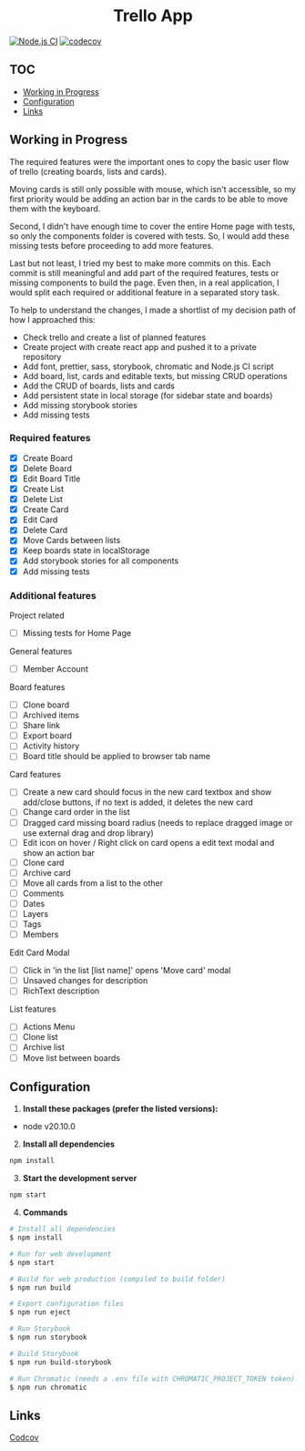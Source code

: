 <h1 align="center">
  Trello App
</h1>

[![Node.js CI](https://github.com/DanielFerrariR/trello-app/actions/workflows/node.js.yml/badge.svg)](https://github.com/DanielFerrariR/trello-app/actions/workflows/node.js.yml)
[![codecov](https://codecov.io/gh/DanielFerrariR/trello-app/graph/badge.svg?token=cggIbUEbi9)](https://codecov.io/gh/DanielFerrariR/trello-app)

## TOC

- [Working in Progress](#working-in-progress)
- [Configuration](#configuration)
- [Links](#links)

## Working in Progress

The required features were the important ones to copy the basic user flow of trello (creating boards, lists and cards).

Moving cards is still only possible with mouse, which isn't accessible, so my first priority would be adding an action bar in the cards to be able to move them with the keyboard.

Second, I didn't have enough time to cover the entire Home page with tests, so only the components folder is covered with tests. So, I would add these missing tests before proceeding to add more features.

Last but not least, I tried my best to make more commits on this. Each commit is still meaningful and add part of the required features, tests or missing components to build the page. Even then, in a real application, I would split each required or additional feature in a separated story task.

To help to understand the changes, I made a shortlist of my decision path of how I approached this:

- Check trello and create a list of planned features
- Create project with create react app and pushed it to a private repository
- Add font, prettier, sass, storybook, chromatic and Node.js CI script
- Add board, list, cards and editable texts, but missing CRUD operations
- Add the CRUD of boards, lists and cards
- Add persistent state in local storage (for sidebar state and boards)
- Add missing storybook stories
- Add missing tests

### Required features

- [x] Create Board
- [x] Delete Board
- [x] Edit Board Title
- [x] Create List
- [x] Delete List
- [x] Create Card
- [x] Edit Card
- [x] Delete Card
- [x] Move Cards between lists
- [x] Keep boards state in localStorage
- [x] Add storybook stories for all components
- [x] Add missing tests

### Additional features

Project related

- [ ] Missing tests for Home Page

General features

- [ ] Member Account

Board features

- [ ] Clone board
- [ ] Archived items
- [ ] Share link
- [ ] Export board
- [ ] Activity history
- [ ] Board title should be applied to browser tab name

Card features

- [ ] Create a new card should focus in the new card textbox and show add/close buttons, if no text is added, it deletes the new card
- [ ] Change card order in the list
- [ ] Dragged card missing board radius (needs to replace dragged image or use external drag and drop library)
- [ ] Edit icon on hover / Right click on card opens a edit text modal and show an action bar
- [ ] Clone card
- [ ] Archive card
- [ ] Move all cards from a list to the other
- [ ] Comments
- [ ] Dates
- [ ] Layers
- [ ] Tags
- [ ] Members

Edit Card Modal

- [ ] Click in 'in the list [list name]' opens 'Move card' modal
- [ ] Unsaved changes for description
- [ ] RichText description

List features

- [ ] Actions Menu
- [ ] Clone list
- [ ] Archive list
- [ ] Move list between boards

## Configuration

1. **Install these packages (prefer the listed versions):**

- node v20.10.0

2. **Install all dependencies**

```sh
npm install
```

3. **Start the development server**

```sh
npm start
```

4. **Commands**

```bash
# Install all dependencies
$ npm install

# Run for web development
$ npm start

# Build for web production (compiled to build folder)
$ npm run build

# Export configuration files
$ npm run eject

# Run Storybook
$ npm run storybook

# Build Storybook
$ npm run build-storybook

# Run Chromatic (needs a .env file with CHROMATIC_PROJECT_TOKEN token)
$ npm run chromatic
```

## Links

[Codcov](https://app.codecov.io/gh/DanielFerrariR/trello-app)

